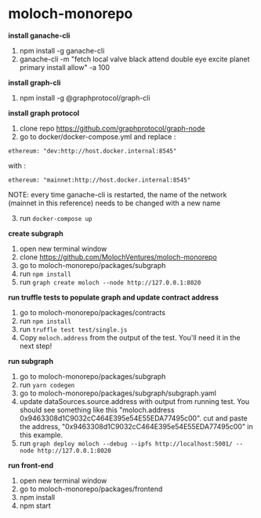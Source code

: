 # moloch-monorepo

**install ganache-cli**
1. npm install -g ganache-cli
2. ganache-cli -m \"fetch local valve black attend double eye excite planet primary install allow\" -a 100

**install graph-cli**
1. npm install -g @graphprotocol/graph-cli

**install graph protocol**
1. clone repo https://github.com/graphprotocol/graph-node
2. go to docker/docker-compose.yml and replace :

`ethereum: "dev:http://host.docker.internal:8545"` 

with :

`ethereum: "mainnet:http://host.docker.internal:8545"` 

NOTE: every time ganache-cli is restarted, the name of the network (mainnet in this reference) needs to be changed with a new name

3. run `docker-compose up`

**create subgraph**
1. open new terminal window
2. clone https://github.com/MolochVentures/moloch-monorepo
3. go to moloch-monorepo/packages/subgraph
4. run `npm install`
5. run `graph create moloch --node http://127.0.0.1:8020`

**run truffle tests to populate graph and update contract address**
1. go to moloch-monorepo/packages/contracts
2. run `npm install`
3. run `truffle test test/single.js`
4. Copy `moloch.address` from the output of the test. You'll need it in the next step!

**run subgraph**
1. go to moloch-monorepo/packages/subgraph
2. run `yarn codegen`
3. go to  moloch-monorepo/packages/subgraph/subgraph.yaml
4. update dataSources.source.address with output from running test. You should see something like this "moloch.address 0x9463308d1C9032cC464E395e54E55EDA77495c00". cut and paste the address, "0x9463308d1C9032cC464E395e54E55EDA77495c00" in this example.
5. run `graph deploy moloch --debug --ipfs http://localhost:5001/ --node http://127.0.0.1:8020`

**run front-end**
1. open new terminal window
2. go to moloch-monorepo/packages/frontend
3. npm install
4. npm start
